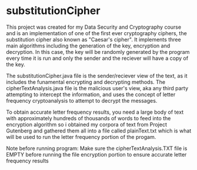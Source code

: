 # substitutionCipher

This project was created for my Data Security and Cryptography course and is an implementation of one of the first ever cryptography ciphers, the substitution cipher also known as "Caesar's cipher".
It implements three main algorithms including the generation of the key, encryption and decryption.
In this case, the key will be randomly generated by the program every time it is run and only the sender and the reciever will have a copy of the key.

The substitutionCipher.java file is the sender/reciever view of the text, as it includes the funamental encrypting and decrypting methods.
The cipherTextAnalysis.java file is the malicious user's view, aka any third party attempting to intercept the information, and uses the concept of letter frequency cryptoanalysis to attempt to decrypt the messages.

To obtain accurate letter frequency results, you need a large body of text with approximately hundreds of thousands of words to feed into the encryption algorithm so i obtained my corpora of text from Project Gutenberg and gathered them all into a file called plainText.txt which is what will be used to run the letter frequency portion of the progam.

Note before running program:
Make sure the cipherTextAnalysis.TXT file is EMPTY before running the file encryption portion to ensure accurate letter frequency results
